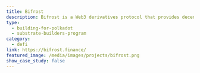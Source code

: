 ```yaml
---
title: Bifrost
description: Bifrost is a Web3 derivatives protocol that provides decentralized cross-chain liquidity for staked assets. Leveraging the cross-consensus message (XCM) can provide cross-chain liquid staking services for multiple chains.
type:
  - building-for-polkadot
  - substrate-builders-program
category:
  - defi
link: https://bifrost.finance/
featured_image: /media/images/projects/bifrost.png
show_case_study: false
---
```

